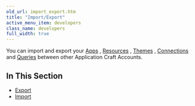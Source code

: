 ```yaml
---
old_url: import_export.htm
title: "Import/Export"
active_menu_item: developers
class_name: developers
full_width: true
---
```



You can import and export your [Apps](/developers/documentation/product-guide/the-console/console-tabs/applications) , [Resources](/developers/documentation/product-guide/the-console/console-tabs/resources) , [Themes](/developers/documentation/product-guide/the-console/console-tabs/themes-overview) , [Connections](/developers/documentation/product-guide/the-console/console-tabs/connections/) and [Queries](/developers/documentation/product-guide/the-console/console-tabs/queries/) between other Application Craft Accounts.

## In This Section

 - [Export](/developers/documentation/product-guide/the-console/import-export/export)
 - [Import](/developers/documentation/product-guide/the-console/import-export/import)
